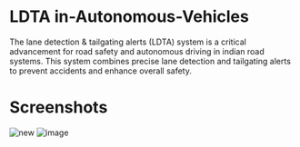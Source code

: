 # LDTA in-Autonomous-Vehicles
The lane detection & tailgating alerts (LDTA) system is a critical advancement for road safety and autonomous driving in indian road systems. This system combines precise lane detection and tailgating alerts to prevent accidents and enhance overall safety.
# 


# Screenshots
![new](https://github.com/user-attachments/assets/963e8d34-7cb8-4113-b443-9f8e38007b10)
![image](https://github.com/user-attachments/assets/ca77c86e-6d39-4e14-a056-97f5e6565e44)
